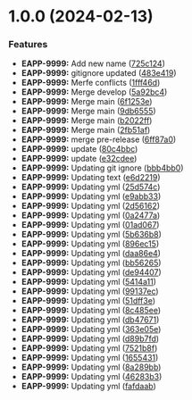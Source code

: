 # 1.0.0 (2024-02-13)


### Features

* **EAPP-9999:** Add new name ([725c124](https://github.com/pvega95/starlight-test/commit/725c1243b153960c3dedadf9c9938946e42f3e8f))
* **EAPP-9999:** gitignore updated ([483e419](https://github.com/pvega95/starlight-test/commit/483e419a7d71a26d591dc8e1d90bf1e005c4cf03))
* **EAPP-9999:** Merfe conflicts ([1fff46d](https://github.com/pvega95/starlight-test/commit/1fff46dd90ec2daf4d1845569e36999ace0e3d5f))
* **EAPP-9999:** Merge develop ([5a92bc4](https://github.com/pvega95/starlight-test/commit/5a92bc48b97d57b6d03ce6d8e4fde88c893cb934))
* **EAPP-9999:** Merge main ([6f1253e](https://github.com/pvega95/starlight-test/commit/6f1253e75749d28c2c305626225d05ea3a013184))
* **EAPP-9999:** Merge main ([9db6555](https://github.com/pvega95/starlight-test/commit/9db65552902f62e992b08b5adaa8b738139f9e87))
* **EAPP-9999:** Merge main ([b2022ff](https://github.com/pvega95/starlight-test/commit/b2022ff2365c82b0304fa3b0c54a55da50b5519b))
* **EAPP-9999:** Merge main ([2fb51af](https://github.com/pvega95/starlight-test/commit/2fb51afb2b7951a6d9082ad52ce95489b101db43))
* **EAPP-9999:** merge pre-release ([6ff87a0](https://github.com/pvega95/starlight-test/commit/6ff87a0f603258f9df07937cda6d02b5adeaecef))
* **EAPP-9999:** update ([80c4bbc](https://github.com/pvega95/starlight-test/commit/80c4bbcd07976d4cfff6f16906d803d539349d09))
* **EAPP-9999:** update ([e32cdee](https://github.com/pvega95/starlight-test/commit/e32cdee001c12656cae8d29a8e05c9ed58651c58))
* **EAPP-9999:** Updating git ignore ([bbb4bb0](https://github.com/pvega95/starlight-test/commit/bbb4bb0b841478b769480d71f352411d9e1d2274))
* **EAPP-9999:** Updating text ([e6d2219](https://github.com/pvega95/starlight-test/commit/e6d2219ea94166d7e435467f5e2906f3c3eb2437))
* **EAPP-9999:** Updating yml ([25d574c](https://github.com/pvega95/starlight-test/commit/25d574ca8f03126340978e9298fb0df45e5f0fa3))
* **EAPP-9999:** Updating yml ([e9abb33](https://github.com/pvega95/starlight-test/commit/e9abb337a1687f43b71cad938f0d10d213406b4f))
* **EAPP-9999:** Updating yml ([2d56162](https://github.com/pvega95/starlight-test/commit/2d56162d23ff52b92275cedc9307aae2be1ad493))
* **EAPP-9999:** Updating yml ([0a2477a](https://github.com/pvega95/starlight-test/commit/0a2477ab06b01ef74a4b2acca2b235622252ac84))
* **EAPP-9999:** Updating yml ([01ad067](https://github.com/pvega95/starlight-test/commit/01ad06740f21f40396f7a95ea78c371bd72b8d0b))
* **EAPP-9999:** Updating yml ([5b636b8](https://github.com/pvega95/starlight-test/commit/5b636b83ab1e9b9f5eca3f3551b825571ba06cf2))
* **EAPP-9999:** Updating yml ([896ec15](https://github.com/pvega95/starlight-test/commit/896ec155175ae8773115a28c350be74dea1d601a))
* **EAPP-9999:** Updating yml ([daa86e4](https://github.com/pvega95/starlight-test/commit/daa86e45eec2a892f32f877b72a68f68ec84f494))
* **EAPP-9999:** Updating yml ([bb56265](https://github.com/pvega95/starlight-test/commit/bb562655bf444369f75e97eb3151b08b22025bb4))
* **EAPP-9999:** Updating yml ([de94407](https://github.com/pvega95/starlight-test/commit/de9440788b7fe260114b00a17237bfad4cb3c838))
* **EAPP-9999:** Updating yml ([5414a11](https://github.com/pvega95/starlight-test/commit/5414a116579d5e0ee7e01250abb8a16dc8820335))
* **EAPP-9999:** Updating yml ([99137ec](https://github.com/pvega95/starlight-test/commit/99137ec32132aac28fb0972dc08e15cbfed5d482))
* **EAPP-9999:** Updating yml ([51dff3e](https://github.com/pvega95/starlight-test/commit/51dff3ef1fceaee162d71800496072a801cb4853))
* **EAPP-9999:** Updating yml ([8c485ee](https://github.com/pvega95/starlight-test/commit/8c485eea3fa590b4da98b3ff0f434cb90e985576))
* **EAPP-9999:** Updating yml ([db47671](https://github.com/pvega95/starlight-test/commit/db476717ae38c40ee15f3e60477bca80e2f9f2f7))
* **EAPP-9999:** Updating yml ([363e05e](https://github.com/pvega95/starlight-test/commit/363e05e19fe3b4389fc2184f41e5a7b4b0173661))
* **EAPP-9999:** Updating yml ([d89b7fd](https://github.com/pvega95/starlight-test/commit/d89b7fd649ea0abfbd06512cff894f08e8b10a0b))
* **EAPP-9999:** Updating yml ([7521b8f](https://github.com/pvega95/starlight-test/commit/7521b8f3ddfba4d695034d0db66b6150b59b5620))
* **EAPP-9999:** Updating yml ([1655431](https://github.com/pvega95/starlight-test/commit/1655431fe4cce0c01a25ff7894c77281ca0150e7))
* **EAPP-9999:** Updating yml ([8a289bb](https://github.com/pvega95/starlight-test/commit/8a289bbb1e6eeb3b66714550998a1902d36cc1b0))
* **EAPP-9999:** Updating yml ([46283b3](https://github.com/pvega95/starlight-test/commit/46283b38c70bb8f3e962d2ec62411792529ae834))
* **EAPP-9999:** Updating yml ([fafdaab](https://github.com/pvega95/starlight-test/commit/fafdaabf4f398915372aae9686065a7bfd014735))
